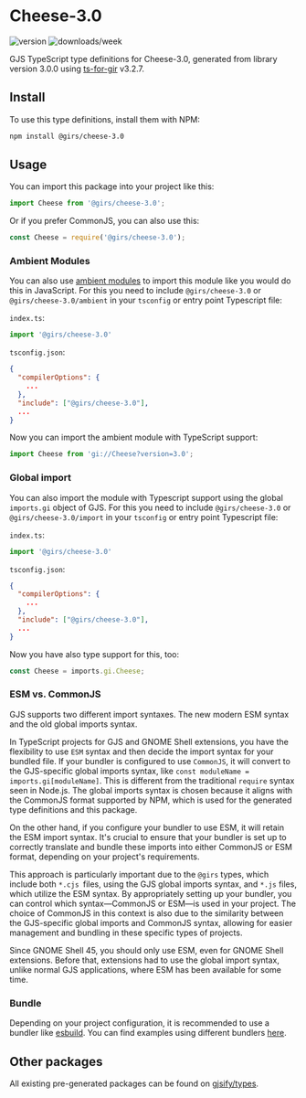 
# Cheese-3.0

![version](https://img.shields.io/npm/v/@girs/cheese-3.0)
![downloads/week](https://img.shields.io/npm/dw/@girs/cheese-3.0)


GJS TypeScript type definitions for Cheese-3.0, generated from library version 3.0.0 using [ts-for-gir](https://github.com/gjsify/ts-for-gir) v3.2.7.


## Install

To use this type definitions, install them with NPM:
```bash
npm install @girs/cheese-3.0
```

## Usage

You can import this package into your project like this:
```ts
import Cheese from '@girs/cheese-3.0';
```

Or if you prefer CommonJS, you can also use this:
```ts
const Cheese = require('@girs/cheese-3.0');
```

### Ambient Modules

You can also use [ambient modules](https://github.com/gjsify/ts-for-gir/tree/main/packages/cli#ambient-modules) to import this module like you would do this in JavaScript.
For this you need to include `@girs/cheese-3.0` or `@girs/cheese-3.0/ambient` in your `tsconfig` or entry point Typescript file:

`index.ts`:
```ts
import '@girs/cheese-3.0'
```

`tsconfig.json`:
```json
{
  "compilerOptions": {
    ...
  },
  "include": ["@girs/cheese-3.0"],
  ...
}
```

Now you can import the ambient module with TypeScript support: 

```ts
import Cheese from 'gi://Cheese?version=3.0';
```

### Global import

You can also import the module with Typescript support using the global `imports.gi` object of GJS.
For this you need to include `@girs/cheese-3.0` or `@girs/cheese-3.0/import` in your `tsconfig` or entry point Typescript file:

`index.ts`:
```ts
import '@girs/cheese-3.0'
```

`tsconfig.json`:
```json
{
  "compilerOptions": {
    ...
  },
  "include": ["@girs/cheese-3.0"],
  ...
}
```

Now you have also type support for this, too:

```ts
const Cheese = imports.gi.Cheese;
```


### ESM vs. CommonJS

GJS supports two different import syntaxes. The new modern ESM syntax and the old global imports syntax.

In TypeScript projects for GJS and GNOME Shell extensions, you have the flexibility to use `ESM` syntax and then decide the import syntax for your bundled file. If your bundler is configured to use `CommonJS`, it will convert to the GJS-specific global imports syntax, like `const moduleName = imports.gi[moduleName]`. This is different from the traditional `require` syntax seen in Node.js. The global imports syntax is chosen because it aligns with the CommonJS format supported by NPM, which is used for the generated type definitions and this package.

On the other hand, if you configure your bundler to use ESM, it will retain the ESM import syntax. It's crucial to ensure that your bundler is set up to correctly translate and bundle these imports into either CommonJS or ESM format, depending on your project's requirements.

This approach is particularly important due to the `@girs` types, which include both `*.cjs `files, using the GJS global imports syntax, and `*.js` files, which utilize the ESM syntax. By appropriately setting up your bundler, you can control which syntax—CommonJS or ESM—is used in your project. The choice of CommonJS in this context is also due to the similarity between the GJS-specific global imports and CommonJS syntax, allowing for easier management and bundling in these specific types of projects.

Since GNOME Shell 45, you should only use ESM, even for GNOME Shell extensions. Before that, extensions had to use the global import syntax, unlike normal GJS applications, where ESM has been available for some time.

### Bundle

Depending on your project configuration, it is recommended to use a bundler like [esbuild](https://esbuild.github.io/). You can find examples using different bundlers [here](https://github.com/gjsify/ts-for-gir/tree/main/examples).

## Other packages

All existing pre-generated packages can be found on [gjsify/types](https://github.com/gjsify/types).

